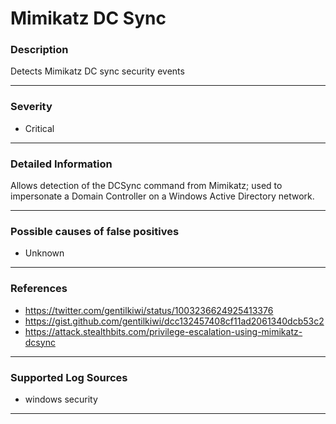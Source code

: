 # Mimikatz DC Sync
### Description

Detects Mimikatz DC sync security events

-------------------
### Severity

- Critical

-------------------

### Detailed Information

Allows detection of the DCSync command from Mimikatz; used to impersonate a Domain Controller on a Windows Active Directory network.

-------------------

### Possible causes of false positives

- Unknown

-------------------
### References

- https://twitter.com/gentilkiwi/status/1003236624925413376
- https://gist.github.com/gentilkiwi/dcc132457408cf11ad2061340dcb53c2
- https://attack.stealthbits.com/privilege-escalation-using-mimikatz-dcsync

-------------------
### Supported Log Sources

- windows security

-------------------
